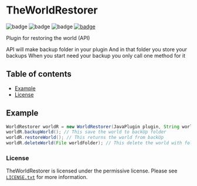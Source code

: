 # TheWorldRestorer
![badge](https://img.shields.io/github/downloads/FlyUltra/TheWorldRestorer/total)
![badge](https://img.shields.io/github/last-commit/FlyUltra/TheWorldRestorer)
![badge](https://img.shields.io/badge/platform-spigot-lightgrey)
[![badge](https://img.shields.io/github/license/FlyUltra/TheWorldRestorer)](https://github.com/FlyUltra/TheWorldRestorer/blob/master/LICENSE.txt)

Plugin for restoring the world (API)

API will make backup folder in your plugin
And in that folder you store your backups
When you start need your backup you only call one method for it

## Table of contents

* [Example](#example)
* [License](#license)

## Example

```java
WorldRestorer worldR = new WorldRestorer(JavaPlugin plugin, String world); // new instance for the class with that world
worldR.backupWorld(); // This save the world to backUp folder
worldR.restoreWorld(); // This returns the world from backUp
worldR.deleteWorld(File worldFolder); // This delete the world with folder
```

### License
TheWorldRestorer is licensed under the permissive license. Please see [`LICENSE.txt`](https://github.com/FlyUltra/TheWorldRestorer/blob/master/LICENSE.txt) for more information.
